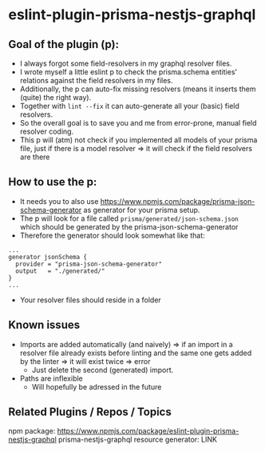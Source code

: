 # eslint-plugin-prisma-nestjs-graphql

## Goal of the plugin (p):

- I always forgot some field-resolvers in my graphql resolver files.
- I wrote myself a little eslint p to check the prisma.schema entities' relations against the field resolvers in my files.
- Additionally, the p can auto-fix missing resolvers (means it inserts them (quite) the right way).
- Together with `lint --fix` it can auto-generate all your (basic) field resolvers.
- So the overall goal is to save you and me from error-prone, manual field resolver coding.
- This p will (atm) not check if you implemented all models of your prisma file, just if there is a model resolver => it will check if the field resolvers are there

## How to use the p:

- It needs you to also use https://www.npmjs.com/package/prisma-json-schema-generator as generator for your prisma setup.
- The p will look for a file called `prisma/generated/json-schema.json` which should be generated by the prisma-json-schema-generator
- Therefore the generator should look somewhat like that:

```
...
generator jsonSchema {
  provider = "prisma-json-schema-generator"
  output   = "./generated/"
}
...
```

- Your resolver files should reside in a folder

## Known issues

- Imports are added automatically (and naively) => if an import in a resolver file already exists before linting and the same one gets added by the linter => it will exist twice => error
  - Just delete the second (generated) import.
- Paths are inflexible
  - Will hopefully be adressed in the future

## Related Plugins / Repos / Topics

npm package: https://www.npmjs.com/package/eslint-plugin-prisma-nestjs-graphql
prisma-nestjs-graphql resource generator: LINK
